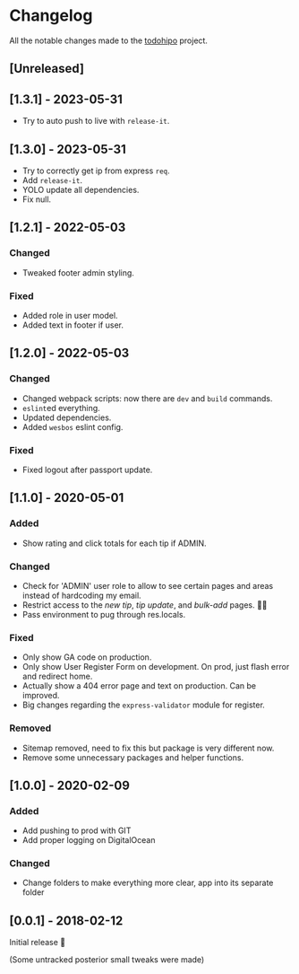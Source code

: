 # Changelog

All the notable changes made to the [todohipo](https://todohipo.com) project.

## [Unreleased]

## [1.3.1] - 2023-05-31

- Try to auto push to live with `release-it`.

## [1.3.0] - 2023-05-31

- Try to correctly get ip from express `req`.
- Add `release-it`.
- YOLO update all dependencies.
- Fix null.

## [1.2.1] - 2022-05-03

### Changed

- Tweaked footer admin styling.

### Fixed

- Added role in user model.
- Added text in footer if user.

## [1.2.0] - 2022-05-03

### Changed

- Changed webpack scripts: now there are `dev` and `build` commands.
- `eslint`ed everything.
- Updated dependencies.
- Added `wesbos` eslint config.

### Fixed

- Fixed logout after passport update.

## [1.1.0] - 2020-05-01

### Added

- Show rating and click totals for each tip if ADMIN.

### Changed

- Check for 'ADMIN' user role to allow to see certain pages and areas instead of hardcoding my email.
- Restrict access to the *new tip*, *tip update*, and *bulk-add* pages. 🤦‍♂️
- Pass environment to pug through res.locals.

### Fixed

- Only show GA code on production.
- Only show User Register Form on development. On prod, just flash error and redirect home.
- Actually show a 404 error page and text on production. Can be improved.
- Big changes regarding the `express-validator` module for register.

### Removed

- Sitemap removed, need to fix this but package is very different now.
- Remove some unnecessary packages and helper functions.

## [1.0.0] - 2020-02-09

### Added

- Add pushing to prod with GIT
- Add proper logging on DigitalOcean

### Changed

- Change folders to make everything more clear, app into its separate folder

## [0.0.1] - 2018-02-12

Initial release 🎊

(Some untracked posterior small tweaks were made)
